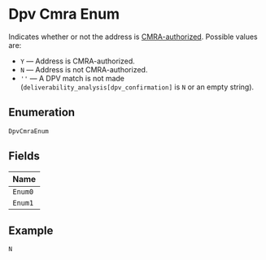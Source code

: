 
# Dpv Cmra Enum

Indicates whether or not the address is [CMRA-authorized](https://en.wikipedia.org/wiki/Commercial_mail_receiving_agency). Possible values are:

* `Y` –– Address is CMRA-authorized.
* `N` –– Address is not CMRA-authorized.
* `''` –– A DPV match is not made (`deliverability_analysis[dpv_confirmation]` is `N` or an empty string).

## Enumeration

`DpvCmraEnum`

## Fields

| Name |
|  --- |
| `Enum0` |
| `Enum1` |

## Example

```
N
```

